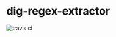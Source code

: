 # dig-regex-extractor
![travis ci](https://travis-ci.org/usc-isi-i2/dig-regex-extractor.svg?branch=master)
